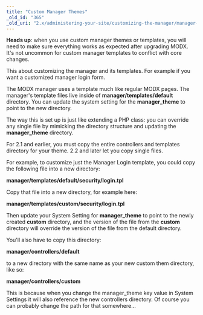 ```yaml
---
title: "Custom Manager Themes"
_old_id: "365"
_old_uri: "2.x/administering-your-site/customizing-the-manager/manager-templates-and-themes"
---
```


**Heads up**: when you use custom manager themes or templates, you will need to make sure everything works as expected after upgrading MODX. It's not uncommon for custom manager templates to conflict with core changes.

This about customizing the manager and its templates. For example if you want a customized manager login form.

The MODX manager uses a template much like regular MODX pages. The manager's template files live inside of **manager/templates/default** directory. You can update the system setting for the **manager\_theme** to point to the new directory.

The way this is set up is just like extending a PHP class: you can override any single file by mimicking the directory structure and updating the **manager\_theme** directory.

For 2.1 and earlier, you must copy the entire controllers and templates directory for your theme. 2.2 and later let you copy single files.

For example, to customize just the Manager Login template, you could copy the following file into a new directory:

**manager/templates/default/security/login.tpl**

Copy that file into a new directory, for example here:

**manager/templates/custom/security/login.tpl**

Then update your System Setting for **manager\_theme** to point to the newly created **custom** directory, and the version of the file from the **custom** directory will override the version of the file from the default directory.

You'll also have to copy this directory:

**manager/controllers/default**

to a new directory with the same name as your new custom them directory, like so:

**manager/controllers/custom**

This is because when you change the manager\_theme key value in System Settings it will also reference the new controllers directory. Of course you can probably change the path for that somewhere...
